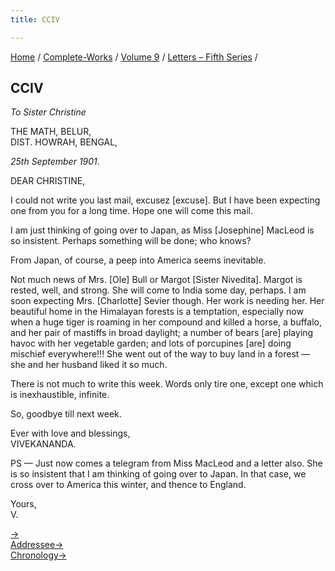 ```yaml
---
title: CCIV

---
```



[Home](../../../index.htm) / [Complete-Works](../../complete_works.htm)
/ [Volume 9](../volume_9_contents.htm) / [Letters – Fifth
Series](letters_fifth_series_contents.htm) /



## CCIV

*To Sister Christine*

THE MATH, BELUR,  
DIST. HOWRAH, BENGAL,

*25th September 1901*.

DEAR CHRISTINE,

I could not write you last mail, excusez \[excuse\]. But I have been
expecting one from you for a long time. Hope one will come this mail.

I am just thinking of going over to Japan, as Miss \[Josephine\] MacLeod
is so insistent. Perhaps something will be done; who knows?

From Japan, of course, a peep into America seems inevitable.

Not much news of Mrs. \[Ole\] Bull or Margot \[Sister Nivedita\]. Margot
is rested, well, and strong. She will come to India some day, perhaps. I
am soon expecting Mrs. \[Charlotte\] Sevier though. Her work is needing
her. Her beautiful home in the Himalayan forests is a temptation,
especially now when a huge tiger is roaming in her compound and killed a
horse, a buffalo, and her pair of mastiffs in broad daylight; a number
of bears \[are\] playing havoc with her vegetable garden; and lots of
porcupines \[are\] doing mischief everywhere!!! She went out of the way
to buy land in a forest — she and her husband liked it so much.

There is not much to write this week. Words only tire one, except one
which is inexhaustible, infinite.

So, goodbye till next week.

Ever with love and blessings,  
VIVEKANANDA.

PS — Just now comes a telegram from Miss MacLeod and a letter also. She
is so insistent that I am thinking of going over to Japan. In that case,
we cross over to America this winter, and thence to England.

Yours,  
V.

[→](205_christina.htm)  
[Addressee→](205_christina.htm)  
[Chronology→](205_christina.htm)


